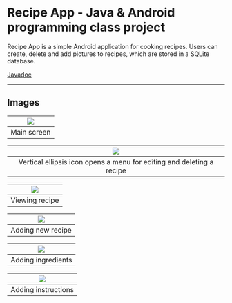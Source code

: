 # Recipe App - Java & Android programming class project
Recipe App is a simple Android application for cooking recipes. Users can create, delete 
and add pictures to recipes, which are stored in a SQLite database.

[Javadoc](https://users.metropolia.fi/~matiasdn/javadoc/com/example/androidproject/package-summary.html)

---
## Images
| ![](images/Screenshot_20220717_160007.png) |
|:---:|
| Main screen |

| ![](images/Screenshot_20220717_160029.png) |
|:---:|
| Vertical ellipsis icon opens a menu for editing and deleting a recipe |

| ![](images/Screenshot_20220717_160015.png) |
|:---:|
| Viewing recipe |

| ![](images/Screenshot_20220717_154652.png) |
|:---:|
| Adding new recipe |

| ![](images/Screenshot_20220717_154820.png) |
|:---:|
| Adding ingredients |

| ![](images/Screenshot_20220717_154919.png) |
|:---:|
| Adding instructions |
